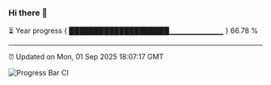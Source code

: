 ### Hi there 👋

⏳ Year progress { ████████████████████▁▁▁▁▁▁▁▁▁▁ } 66.78 %

---

⏰ Updated on Mon, 01 Sep 2025 18:07:17 GMT

![Progress Bar CI](https://github.com/liununu/liununu/workflows/Progress%20Bar%20CI/badge.svg)
